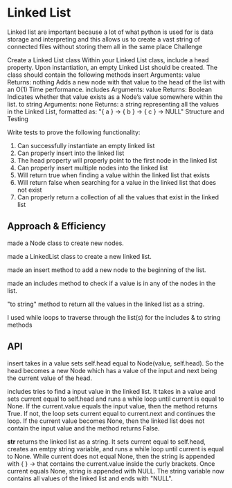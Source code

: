 # Linked List

Linked list are important because a lot of what python is used for is data storage and interpreting and this allows us to create a vast string of connected files without storing them all in the same place Challenge

Create a Linked List class
Within your Linked List class, include a head property.
Upon instantiation, an empty Linked List should be created.
The class should contain the following methods
insert
Arguments: value
Returns: nothing
Adds a new node with that value to the head of the list with an O(1) Time performance.
includes
Arguments: value
Returns: Boolean
Indicates whether that value exists as a Node’s value somewhere within the list.
to string
Arguments: none
Returns: a string representing all the values in the Linked List, formatted as:
"{ a } -> { b } -> { c } -> NULL"
Structure and Testing

Write tests to prove the following functionality:

1. Can successfully instantiate an empty linked list
2. Can properly insert into the linked list
3. The head property will properly point to the first node in the linked list
4. Can properly insert multiple nodes into the linked list
5. Will return true when finding a value within the linked list that exists
6. Will return false when searching for a value in the linked list that does not exist
7. Can properly return a collection of all the values that exist in the linked list

## Approach & Efficiency

made a Node class to create new nodes.

made a LinkedList class to create a new linked list.

made an insert method to add a new node to the beginning of the list.

made an includes method to check if a value is in any of the nodes in the list.

 "to string" method to return all the values in the linked list as a string.

I used while loops to traverse through the list(s) for the includes & to string methods

## API

insert takes in a value sets self.head equal to Node(value, self.head). So the head becomes a new Node which has a value of the input and next being the current value of the head.

includes tries to find a input value in the linked list. It takes in a value and sets current equal to self.head and runs a while loop until current is equal to None. If the current.value equals the input value, then the method returns True. If not, the loop sets current equal to current.next and continues the loop. If the current value becomes None, then the linked list does not contain the input value and the method returns False.

__str__ returns the linked list as a string. It sets current equal to self.head, creates an emtpy string variable, and runs a while loop until current is equal to None. While current does not equal None, then the string is appended with { } -> that contains the current.value inside the curly brackets. Once current equals None, string is appended with NULL. The string variable now contains all values of the linked list and ends with "NULL".

